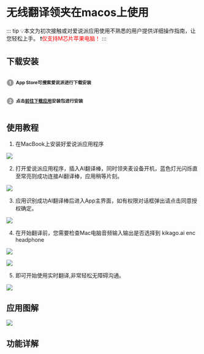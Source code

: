 # 无线翻译领夹在macos上使用

::: tip 💡本文为初次接触或对爱说派应用使用不熟悉的用户提供详细操作指南，让您轻松上手。
❗️<font style="color: red">仅支持M芯片苹果电脑！</font>
:::

## 下载安装

<p style="display: inline-block; vertical-align: middle; margin-right: 5px;">
  <svg t="1731483445691" class="icon" viewBox="0 0 1024 1024" version="1.1" xmlns="http://www.w3.org/2000/svg" p-id="22931" width="20" height="20">
    <path d="M512.045025 962.874851c-248.349251 0-449.65507-201.846124-449.65507-450.919876 0-248.984724 201.305819-450.830849 449.65507-450.830849 248.261247 0 449.565019 201.846124 449.565019 450.830849C961.610044 761.028727 760.306272 962.874851 512.045025 962.874851L512.045025 962.874851zM572.751642 289.933345l-69.211315 0c-9.766434 27.322275-27.685549 51.116191-53.835116 71.65497-26.054399 20.446681-50.302663 34.288944-72.557526 41.61684l0 77.535911c42.346457-14.023388 79.07701-35.555797 110.197798-64.778352l0 322.720076 85.406159 0L572.751642 289.933345 572.751642 289.933345z" fill="#999999" p-id="22932"></path>
  </svg>
</p><strong><small>App Store可搜索爱说派进行下载安装</small></strong><br>
<p style="display: inline-block; vertical-align: middle; margin-right: 5px;">
  <svg t="1731484117001" class="icon" viewBox="0 0 1024 1024" version="1.1" xmlns="http://www.w3.org/2000/svg" p-id="24111" width="20" height="20">
    <path d="M511.950881 962.833919c-248.254084 0-449.561949-201.849194-449.561949-450.833919S263.696798 61.166081 511.950881 61.166081c248.353344 0 449.659163 201.848171 449.659163 450.832895S760.305249 962.833919 511.950881 962.833919L511.950881 962.833919zM662.141532 665.532769 492.320798 665.532769c4.433986-7.780197 10.224876-15.652492 17.46579-23.793916 7.143701-8.142447 24.246217-24.608467 51.2922-49.399083 27.053146-24.789593 45.695738-43.788296 56.095599-56.997132 15.566534-19.905352 26.962072-38.904055 34.202986-57.08923 7.147794-18.186198 10.765181-37.366026 10.765181-57.45148 0-35.374672-12.573363-64.87045-37.636179-88.665389-25.15389-23.793916-59.715033-35.646871-103.595426-35.646871-40.077787 0-73.464175 10.222829-100.246145 30.761608-26.689872 20.537755-42.61047 54.374398-47.676859 101.602026l85.408205 8.504698c1.629103-25.060769 7.688099-42.974767 18.0941-53.740972 10.492982-10.766205 24.608467-16.194844 42.340317-16.194844 17.915022 0 31.940456 5.15644 42.070164 15.380292 10.226922 10.313903 15.293311 24.970718 15.293311 44.061518 0 17.281595-5.884011 34.742269-17.640776 52.475142-8.69094 12.846586-32.212656 37.184901-70.665433 73.194022-47.772027 44.512796-79.794347 80.250742-95.994308 107.120716-16.192797 26.962072-25.877367 55.461149-29.127388 85.498256l299.375391 0L662.141532 665.532769 662.141532 665.532769z" fill="#999999" p-id="24112"></path>
  </svg>
</p><strong><small>点击<a href="https://kikago.tech/bridge/download">前往下载应用</a>安装包进行安装</small></strong>

## 使用教程

1. 在MacBook上安装好爱说派应用程序

![](https://bu.dusays.com/2024/11/14/6735d13ddf7fe.png)

2. 打开爱说派应用程序，插入AI翻译棒，同时领夹麦设备开机，蓝色灯光闪烁直至常亮则成功连接AI翻译棒，应用稍等片刻。

![](https://bu.dusays.com/2024/11/14/6735d13dd0f76.png)

3. 应用识别成功AI翻译棒后进入App主界面，如有权限对话框弹出请点击同意授权确定。

![](https://bu.dusays.com/2024/11/14/6735d13dcd997.png)

4. 在开始翻译前，您需要检查Mac电脑音频输入输出是否选择到 kikago.ai enc headphone

![](https://bu.dusays.com/2024/11/14/6735d13dc9d03.png)

![](https://bu.dusays.com/2024/11/14/6735d13dc9d08.png)

5. 即可开始使用实时翻译,非常轻松无障碍沟通。

![](https://bu.dusays.com/2024/11/14/6735d6d9ae781.png)

## 应用图解

![](https://bu.dusays.com/2024/11/14/6735d13decbdc.png)

## 功能详解

<DocCard :cards="[
  // {
  //   title: '翻译模式',
  //   description: '',
  //   avatar: '/img/情景模式.png',
  //   path: '/guide/modes'
  // },
  {
    title: '翻译设置',
    description: '',
    avatar: '/img/设置.png',
    path: '/guide/settings'
  },
  {
    title: '语种选择',
    description: '',
    avatar: '/img/语种切换.png',
    path: '/guide/language'
  },
    {
    title: '其它功能',
    description: '',
    avatar: '/img/其它.png',
    path: '/guide/other'
  },
  {
    title: '常见问题',
    description: '',
    avatar: '/img/问题答疑.png',
    path: '/help/preface'
  }
]" />
